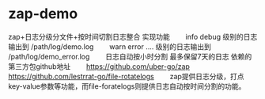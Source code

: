 # zap-demo

zap+日志分级分文件+按时间切割日志整合
实现功能
    info debug 级别的日志输出到 /path/log/demo.log
    warn error .... 级别的日志输出到 /path/log/demo_error.log
    日志自动按小时分割 最多保留7天的日志
依赖的第三方包github地址
    https://github.com/uber-go/zap
    https://github.com/lestrrat-go/file-rotatelogs
    zap提供日志分级，打点key-value参数等功能，而file-foratelogs则提供日志自动按时间分割的功能。

